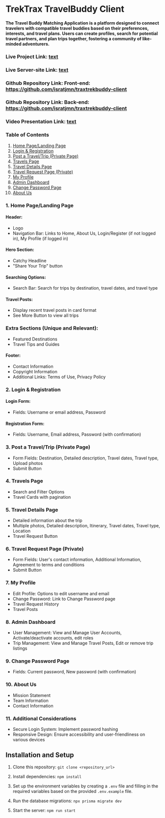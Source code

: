 # TrekTrax TravelBuddy Client

#### The Travel Buddy Matching Application is a platform designed to connect travelers with compatible travel buddies based on their preferences, interests, and travel plans. Users can create profiles, search for potential travel partners, and plan trips together, fostering a community of like-minded adventurers.

### Live Project Link: [text](https://traxtrek-client.vercel.app/)

### Live Server-site Link: [text](https://trektrax-server.vercel.app/)

### Github Repository Link: Front-end: <https://github.com/isratjmn/traxtrekbuddy-client>

### Github Repository Link: Back-end: <https://github.com/isratjmn/traxtrekbuddy-client>

### Video Presentation Link: [text](https://drive.google.com/file/d/10CP9Zs_Y1javfHWKlurqxzh6J93Lk0Dz/view?usp=sharing)

### Table of Contents

1. [Home Page/Landing Page](#home-page-landing-page)
2. [Login & Registration](#login--registration)
3. [Post a Travel/Trip (Private Page)](#post-a-traveltrip-private-page)
4. [Travels Page](#travels-page)
5. [Travel Details Page](#travel-details-page)
6. [Travel Request Page (Private)](#travel-request-page-private)
7. [My Profile](#my-profile)
8. [Admin Dashboard](#admin-dashboard)
9. [Change Password Page](#change-password-page)
10. [About Us](#about-us)

### 1. Home Page/Landing Page

#### Header:

- Logo
- Navigation Bar: Links to Home, About Us, Login/Register (if not logged in), My Profile (if logged in)

#### Hero Section:

- Catchy Headline
- "Share Your Trip" button

#### Searching Options:

- Search Bar: Search for trips by destination, travel dates, and travel type

#### Travel Posts:

- Display recent travel posts in card format
- See More Button to view all trips

### Extra Sections (Unique and Relevant):

- Featured Destinations
- Travel Tips and Guides

#### Footer:

- Contact Information
- Copyright Information
- Additional Links: Terms of Use, Privacy Policy

### 2. Login & Registration

#### Login Form:

- Fields: Username or email address, Password

#### Registration Form:

- Fields: Username, Email address, Password (with confirmation)

### 3. Post a Travel/Trip (Private Page)

- Form Fields: Destination, Detailed description, Travel dates, Travel type, Upload photos
- Submit Button

### 4. Travels Page

- Search and Filter Options
- Travel Cards with pagination

### 5. Travel Details Page

- Detailed information about the trip
- Multiple photos, Detailed description, Itinerary, Travel dates, Travel type, Location
- Travel Request Button

### 6. Travel Request Page (Private)

- Form Fields: User's contact information, Additional Information, Agreement to terms and conditions
- Submit Button

### 7. My Profile

- Edit Profile: Options to edit username and email
- Change Password: Link to Change Password page
- Travel Request History
- Travel Posts

### 8. Admin Dashboard

- User Management: View and Manage User Accounts, Activate/deactivate accounts, edit roles
- Trip Management: View and Manage Travel Posts, Edit or remove trip listings

### 9. Change Password Page

- Fields: Current password, New password (with confirmation)

### 10. About Us

- Mission Statement
- Team Information
- Contact Information

### 11. Additional Considerations

- Secure Login System: Implement password hashing
- Responsive Design: Ensure accessibility and user-friendliness on various devices

## Installation and Setup

1. Clone this repository: `git clone <repository_url>`

2. Install dependencies: `npm install`

3. Set up the environment variables by creating a `.env` file and filling in the required variables based on the provided `.env.example` file.

4. Run the database migrations: `npx prisma migrate dev`

5. Start the server: `npm run start`

